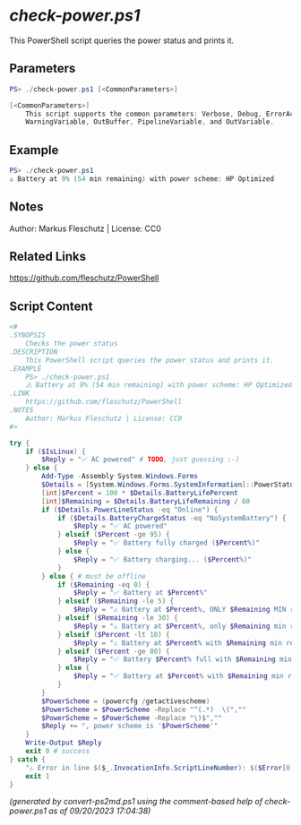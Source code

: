 *check-power.ps1*
================

This PowerShell script queries the power status and prints it.

Parameters
----------
```powershell
PS> ./check-power.ps1 [<CommonParameters>]

[<CommonParameters>]
    This script supports the common parameters: Verbose, Debug, ErrorAction, ErrorVariable, WarningAction, 
    WarningVariable, OutBuffer, PipelineVariable, and OutVariable.
```

Example
-------
```powershell
PS> ./check-power.ps1
⚠️ Battery at 9% (54 min remaining) with power scheme: HP Optimized

```

Notes
-----
Author: Markus Fleschutz | License: CC0

Related Links
-------------
https://github.com/fleschutz/PowerShell

Script Content
--------------
```powershell
<#
.SYNOPSIS
	Checks the power status
.DESCRIPTION
	This PowerShell script queries the power status and prints it.
.EXAMPLE
	PS> ./check-power.ps1
	⚠️ Battery at 9% (54 min remaining) with power scheme: HP Optimized 
.LINK
	https://github.com/fleschutz/PowerShell
.NOTES
	Author: Markus Fleschutz | License: CC0
#>

try {
	if ($IsLinux) {
		$Reply = "✅ AC powered" # TODO, just guessing :-)
	} else {
		Add-Type -Assembly System.Windows.Forms
		$Details = [System.Windows.Forms.SystemInformation]::PowerStatus
		[int]$Percent = 100 * $Details.BatteryLifePercent
		[int]$Remaining = $Details.BatteryLifeRemaining / 60
		if ($Details.PowerLineStatus -eq "Online") {
			if ($Details.BatteryChargeStatus -eq "NoSystemBattery") {
				$Reply = "✅ AC powered"
			} elseif ($Percent -ge 95) {
				$Reply = "✅ Battery fully charged ($Percent%)"
			} else {
				$Reply = "✅ Battery charging... ($Percent%)"
			}
		} else { # must be offline
			if ($Remaining -eq 0) {
				$Reply = "✅ Battery at $Percent%"
			} elseif ($Remaining -le 5) {
				$Reply = "⚠️ Battery at $Percent%, ONLY $Remaining MIN remaining"
			} elseif ($Remaining -le 30) {
				$Reply = "⚠️ Battery at $Percent%, only $Remaining min remaining"
			} elseif ($Percent -lt 10) {
				$Reply = "⚠️ Battery at $Percent% with $Remaining min remaining"
			} elseif ($Percent -ge 80) {
				$Reply = "✅ Battery $Percent% full with $Remaining min remaining"
			} else {
				$Reply = "✅ Battery at $Percent% with $Remaining min remaining"
			}
		}
		$PowerScheme = (powercfg /getactivescheme)
		$PowerScheme = $PowerScheme -Replace "^(.*)  \(",""
		$PowerScheme = $PowerScheme -Replace "\)$",""
		$Reply += ", power scheme is '$PowerScheme'"
	}
	Write-Output $Reply
	exit 0 # success
} catch {
	"⚠️ Error in line $($_.InvocationInfo.ScriptLineNumber): $($Error[0])"
	exit 1
}
```

*(generated by convert-ps2md.ps1 using the comment-based help of check-power.ps1 as of 09/20/2023 17:04:38)*
